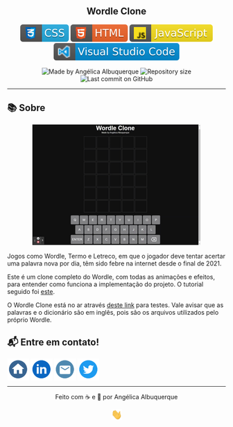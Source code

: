 <h2 align="center">
  Wordle Clone
</h2>

<p align="center">

<p align="center">
<img alt="badge css" src="https://raw.githubusercontent.com/angelicaalbuquerque/badges-and-icons/f96545c39b9ff34534ee166d78e4bcef00de3928/badges/css.svg">
<img alt="badge html" src="https://raw.githubusercontent.com/angelicaalbuquerque/badges-and-icons/f96545c39b9ff34534ee166d78e4bcef00de3928/badges/html.svg">
<img alt="badge javascript" src="https://raw.githubusercontent.com/angelicaalbuquerque/badges-and-icons/main/badges/javascript.svg">
<img alt="badge vscode" src="https://raw.githubusercontent.com/angelicaalbuquerque/badges-and-icons/f96545c39b9ff34534ee166d78e4bcef00de3928/badges/visual-studio-code.svg">
</p>

<p align="center">
<img alt="Made by Angélica Albuquerque" src="https://img.shields.io/badge/made%20by-Angélica Albuquerque-%20?color=528d4f">
<img alt="Repository size" src="https://img.shields.io/github/repo-size/angelicaalbuquerque/wordle-clone?color=528d4f">
<img alt="Last commit on GitHub" src="https://img.shields.io/github/last-commit/angelicaalbuquerque/wordle-clone?color=528d4f">
</p>

---

## 📚 Sobre

<p align="center">
  <img alt="Wordle Clone" src=".github\Wordle Clone.gif" width="auto">
</p>

Jogos como Wordle, Termo e Letreco, em que o jogador deve tentar acertar uma palavra nova por dia, têm sido febre na internet desde o final de 2021.

Este é um clone completo do Wordle, com todas as animações e efeitos, para entender como funciona a implementação do projeto. O tutorial seguido foi [este](https://youtu.be/Wak7iN4JZzU).

O Wordle Clone está no ar através [deste link](https://angelicaalbuquerque.github.io/wordle-clone/) para testes. Vale avisar que as palavras e o dicionário são em inglês, pois são os arquivos utilizados pelo próprio Wordle.

## 📬 Entre em contato!

<p align="left">
    <a href="https://www.frontangie.dev/" target="blank" style="text-decoration: none; color: unset;">
    <img align="center" src="https://raw.githubusercontent.com/angelicaalbuquerque/badges-and-icons/main/icons/circle/portfolio.svg" alt="frontangie.dev" height="50" width="50" />
  </a>
  <a href="https://linkedin.com/in/angelica-albuquerque/" target="blank" style="text-decoration: none; color: unset;">
    <img align="center" src="https://raw.githubusercontent.com/angelicaalbuquerque/badges-and-icons/main/icons/circle/linkedin.svg" alt="Linkedin" height="50" width="50" />
  </a>
  <a href="mailto:hi@frontangie.dev" target="blank" style="text-decoration: none;">
    <img align="center" src="https://raw.githubusercontent.com/angelicaalbuquerque/badges-and-icons/main/icons/circle/email.svg" alt="Email" height="50" width="50" />
  </a>
  <a href="https://twitter.com/frontangie" target="blank" style="text-decoration: none;">
    <img align="center" src="https://raw.githubusercontent.com/angelicaalbuquerque/badges-and-icons/main/icons/circle/twitter.svg" alt="Twitter" height="50" width="50" />
    </a>
</p>

---

<p align="center">
Feito com ☕ e 🖤 por Angélica Albuquerque
</p>

<p align="center">
<img src="https://raw.githubusercontent.com/angelicaalbuquerque/badges-and-icons/main/gif/hi.gif" width="25px"> 
</p>
